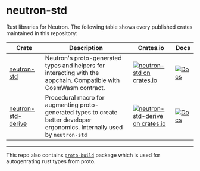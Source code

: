 # neutron-std

Rust libraries for Neutron. The following table shows every published crates maintained in this repository:

| Crate                                             | Description                                                                                                                                                            | Crates.io                                                                                                                                 | Docs                                                                                        |
| ------------------------------------------------- | ---------------------------------------------------------------------------------------------------------------------------------------------------------------------- | ----------------------------------------------------------------------------------------------------------------------------------------- | ------------------------------------------------------------------------------------------- |
| [neutron-std](packages/neutron-std)               | Neutron's proto-generated types and helpers for interacting with the appchain. Compatible with CosmWasm contract.                                                      | [![neutron-std on crates.io](https://img.shields.io/crates/v/neutron-std.svg)](https://crates.io/crates/neutron-std)                      | [![Docs](https://docs.rs/neutron-std/badge.svg)](https://docs.rs/neutron-std)               |
| [neutron-std-derive](packages/neutron-std-derive) | Procedural macro for augmenting proto-generated types to create better developer ergonomics. Internally used by `neutron-std`                                          | [![neutron-std-derive on crates.io](https://img.shields.io/crates/v/neutron-std-derive.svg)](https://crates.io/crates/neutron-std-derive) | [![Docs](https://docs.rs/neutron-std-derive/badge.svg)](https://docs.rs/neutron-std-derive) |

---

This repo also contains [`proto-build`](./proto-build) package which is used for autogenrating rust types from proto.
